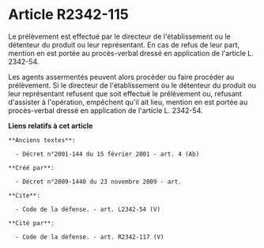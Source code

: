 # Article R2342-115

Le prélèvement est effectué par le directeur de l'établissement ou le détenteur du produit ou leur représentant. En cas de
refus de leur part, mention en est portée au procès-verbal dressé en application de l'article L. 2342-54. 

Les agents assermentés peuvent alors procéder ou faire procéder au prélèvement. Si le directeur de l'établissement ou le
détenteur du produit ou leur représentant refusent que soit effectué le prélèvement ou, refusant d'assister à l'opération,
empêchent qu'il ait lieu, mention en est portée au procès-verbal dressé en application de l'article L. 2342-54.

**Liens relatifs à cet article**

	**Anciens textes**:

	  - Décret n°2001-144 du 15 février 2001 - art. 4 (Ab)

	**Créé par**:

	  - Décret n°2009-1440 du 23 novembre 2009 - art.

	**Cite**:

	  - Code de la défense. - art. L2342-54 (V)

	**Cité par**:

	  - Code de la défense. - art. R2342-117 (V)
